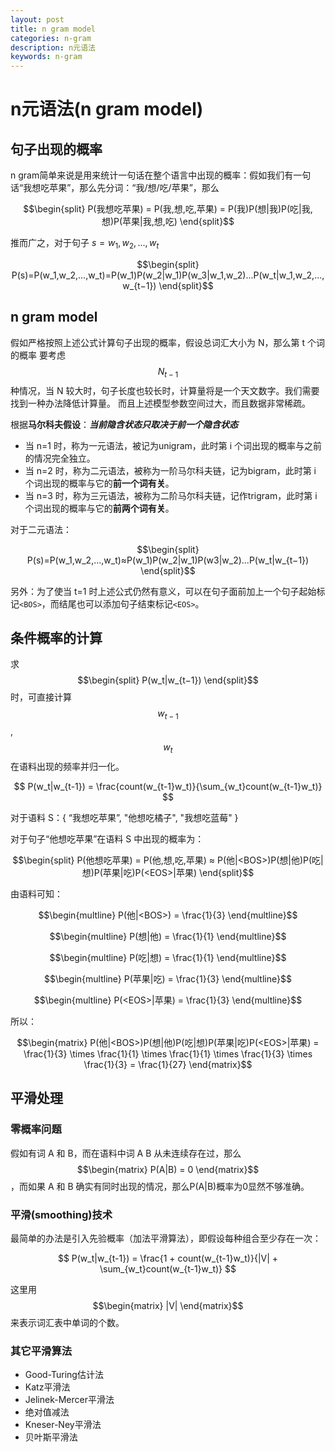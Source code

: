 ```yaml
---
layout: post
title: n gram model
categories: n-gram
description: n元语法
keywords: n-gram
---
```


# n元语法(n gram model)

## 句子出现的概率

n gram简单来说是用来统计一句话在整个语言中出现的概率：假如我们有一句话“我想吃苹果”，那么先分词：“我/想/吃/苹果”，那么

$$\begin{split}
P(我想吃苹果) = P(我,想,吃,苹果) = P(我)P(想|我)P(吃|我,想)P(苹果|我,想,吃)
\end{split}$$

推而广之，对于句子 $s=w_1,w_2,...,w_t$

$$\begin{split}
P(s)=P(w_1,w_2,...,w_t)=P(w_1)P(w_2|w_1)P(w_3|w_1,w_2)...P(w_t|w_1,w_2,...,w_{t−1})
\end{split}$$

## n gram model

假如严格按照上述公式计算句子出现的概率，假设总词汇大小为 N，那么第 t 个词的概率 要考虑 $$ N_{t−1} $$种情况，当 N 较大时，句子长度也较长时，计算量将是一个天文数字。我们需要找到一种办法降低计算量。
而且上述模型参数空间过大，而且数据非常稀疏。

根据**马尔科夫假设**：***当前隐含状态只取决于前一个隐含状态***

* 当 n=1 时，称为一元语法，被记为unigram，此时第 i 个词出现的概率与之前的情况完全独立。
* 当 n=2 时，称为二元语法，被称为一阶马尔科夫链，记为bigram，此时第 i 个词出现的概率与它的**前一个词有关**。
* 当 n=3 时，称为三元语法，被称为二阶马尔科夫链，记作trigram，此时第 i 个词出现的概率与它的**前两个词有关**。

对于二元语法：

$$\begin{split}
P(s)=P(w_1,w_2,...,w_t)≈P(w_1)P(w_2|w_1)P(w3|w_2)...P(w_t|w_{t−1})
\end{split}$$

另外：为了使当 t=1 时上述公式仍然有意义，可以在句子面前加上一个句子起始标记`<BOS>`，而结尾也可以添加句子结束标记`<EOS>`。

## 条件概率的计算

求
$$\begin{split}
P(w_t|w_{t−1})
\end{split}$$ 时，可直接计算 $$ w_{t−1}$$, $$ w_t $$ 在语料出现的频率并归一化。

$$ P(w_t|w_{t-1}) = \frac{count(w_{t-1}w_t)}{\sum_{w_t}count(w_{t-1}w_t)} $$

对于语料 S：{
    “我想吃苹果”,
    "他想吃橘子",
    "我想吃蓝莓"
}

对于句子“他想吃苹果”在语料 S 中出现的概率为：

$$\begin{split}
P(他想吃苹果) = P(他,想,吃,苹果) ≈ P(他|<BOS>)P(想|他)P(吃|想)P(苹果|吃)P(<EOS>|苹果)
\end{split}$$

由语料可知：

$$\begin{multline}
P(他|<BOS>) = \frac{1}{3}
\end{multline}$$

$$\begin{multline}
P(想|他) = \frac{1}{1}
\end{multline}$$

$$\begin{multline}
P(吃|想) = \frac{1}{1}
\end{multline}$$

$$\begin{multline}
P(苹果|吃) = \frac{1}{3}
\end{multline}$$

$$\begin{multline}
P(<EOS>|苹果) = \frac{1}{3}
\end{multline}$$

所以：

$$\begin{matrix}
P(他|<BOS>)P(想|他)P(吃|想)P(苹果|吃)P(<EOS>|苹果) = \frac{1}{3} \times \frac{1}{1} \times \frac{1}{1} \times \frac{1}{3} \times \frac{1}{3} = \frac{1}{27}
\end{matrix}$$

## 平滑处理

### 零概率问题

假如有词 A 和 B，而在语料中词 A B 从未连续存在过，那么
$$\begin{matrix}
P(A|B) = 0
\end{matrix}$$
，而如果 A 和 B 确实有同时出现的情况，那么P(A|B)概率为0显然不够准确。

### 平滑(smoothing)技术

最简单的办法是引入先验概率（加法平滑算法），即假设每种组合至少存在一次：

$$ P(w_t|w_{t-1}) = \frac{1 + count(w_{t-1}w_t)}{|V| + \sum_{w_t}count(w_{t-1}w_t)} $$

这里用
$$\begin{matrix}
|V|
\end{matrix}$$
来表示词汇表中单词的个数。

### 其它平滑算法

* Good-Turing估计法
* Katz平滑法
* Jelinek-Mercer平滑法
* 绝对值减法
* Kneser-Ney平滑法
* 贝叶斯平滑法